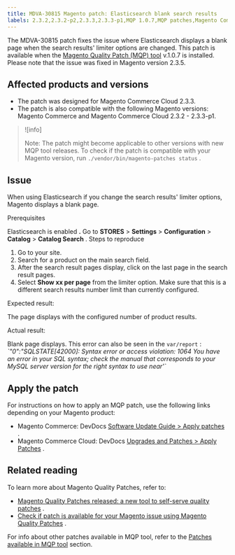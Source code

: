 ```yaml
---
title: MDVA-30815 Magento patch: Elasticsearch blank search results
labels: 2.3.2,2.3.2-p2,2.3.3,2.3.3-p1,MQP 1.0.7,MQP patches,Magento Commerce,Magento Commerce Cloud,category,elasticsearch,products,products per page,support tools
---
```


The MDVA-30815 patch fixes the issue where Elasticsearch displays a blank page when the search results' limiter options are changed. This patch is available when the [Magento Quality Patch (MQP) tool](https://support.magento.com/hc/en-us/articles/360047139492) v.1.0.7 is installed. Please note that the issue was fixed in Magento version 2.3.5.

## Affected products and versions

* The patch was designed for Magento Commerce Cloud 2.3.3.
* The patch is also compatible with the following Magento versions: Magento Commerce and Magento Commerce Cloud 2.3.2 - 2.3.3-p1.

>![info]
>
>Note: The patch might become applicable to other versions with new MQP tool releases. To check if the patch is compatible with your Magento version, run `./vendor/bin/magento-patches status` .

## Issue

When using Elasticsearch if you change the search results' limiter options, Magento displays a blank page.

 <span class="wysiwyg-underline">Prerequisites</span> 

Elasticsearch is enabled **.** Go to **STORES** > **Settings** > **Configuration** > **Catalog** > **Catalog Search** . <span class="wysiwyg-underline">Steps to reproduce</span> 

1. Go to your site.
1. Search for a product on the main search field.
1. After the search result pages display, click on the last page in the search result pages.
1. Select **Show xx per page** from the limiter option. Make sure that this is a different search results number limit than currently configured.

 <span class="wysiwyg-underline">Expected result:</span> 

The page displays with the configured number of product results.

 <span class="wysiwyg-underline">Actual result:</span> 

Blank page displays. This error can also be seen in the `var/report` : *\`"0":"SQLSTATE\[42000\]: Syntax error or access violation: 1064 You have an error in your SQL syntax; check the manual that corresponds to your MySQL server version for the right syntax to use near'\`* 

## Apply the patch

For instructions on how to apply an MQP patch, use the following links depending on your Magento product:

* Magento Commerce: DevDocs [Software Update Guide > Apply patches](https://devdocs.magento.com/guides/v2.4/comp-mgr/patching/mqp.html) .
* Magento Commerce Cloud: DevDocs [Upgrades and Patches > Apply Patches](https://devdocs.magento.com/cloud/project/project-patch.html) .

## Related reading

To learn more about Magento Quality Patches, refer to:

* [Magento Quality Patches released: a new tool to self-serve quality patches](https://support.magento.com/hc/en-us/articles/360047139492) .
* [Check if patch is available for your Magento issue using Magento Quality Patches](https://support.magento.com/hc/en-us/articles/360047125252) .

For info about other patches available in MQP tool, refer to the [Patches available in MQP tool](https://support.magento.com/hc/en-us/sections/360010506631-Patches-available-in-MQP-tool-) section.